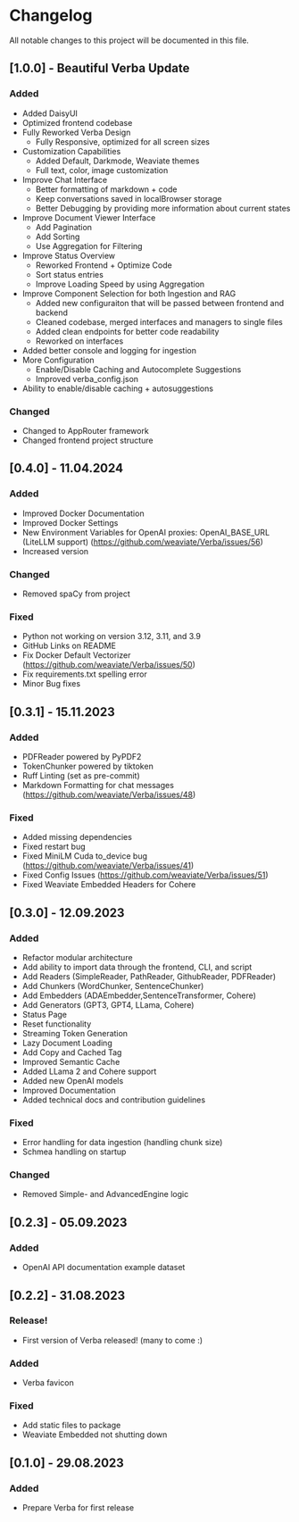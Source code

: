 # Changelog

All notable changes to this project will be documented in this file.

## [1.0.0] - Beautiful Verba Update

### Added
- Added DaisyUI
- Optimized frontend codebase
- Fully Reworked Verba Design
    - Fully Responsive, optimized for all screen sizes
- Customization Capabilities
    - Added Default, Darkmode, Weaviate themes
    - Full text, color, image customization
- Improve Chat Interface
    - Better formatting of markdown + code
    - Keep conversations saved in localBrowser storage
    - Better Debugging by providing more information about current states
- Improve Document Viewer Interface
    - Add Pagination
    - Add Sorting
    - Use Aggregation for Filtering
- Improve Status Overview
    - Reworked Frontend + Optimize Code
    - Sort status entries
    - Improve Loading Speed by using Aggregation
- Improve Component Selection for both Ingestion and RAG
    - Added new configuraiton that will be passed between frontend and backend
    - Cleaned codebase, merged interfaces and managers to single files
    - Added clean endpoints for better code readability
    - Reworked on interfaces
- Added better console and logging for ingestion
- More Configuration
    - Enable/Disable Caching and Autocomplete Suggestions
    - Improved verba_config.json
- Ability to enable/disable caching + autosuggestions

### Changed
- Changed to AppRouter framework
- Changed frontend project structure

## [0.4.0] - 11.04.2024

### Added
- Improved Docker Documentation
- Improved Docker Settings
- New Environment Variables for OpenAI proxies: OpenAI_BASE_URL (LiteLLM support) (https://github.com/weaviate/Verba/issues/56)
- Increased version

### Changed
- Removed spaCy from project

### Fixed
- Python not working on version 3.12, 3.11, and 3.9
- GitHub Links on README
- Fix Docker Default Vectorizer (https://github.com/weaviate/Verba/issues/50)
- Fix requirements.txt spelling error
- Minor Bug fixes


## [0.3.1] - 15.11.2023

### Added
- PDFReader powered by PyPDF2
- TokenChunker powered by tiktoken
- Ruff Linting (set as pre-commit)
- Markdown Formatting for chat messages (https://github.com/weaviate/Verba/issues/48)

### Fixed
- Added missing dependencies
- Fixed restart bug
- Fixed MiniLM Cuda to_device bug (https://github.com/weaviate/Verba/issues/41)
- Fixed Config Issues (https://github.com/weaviate/Verba/issues/51)
- Fixed Weaviate Embedded Headers for Cohere 

## [0.3.0] - 12.09.2023

### Added
- Refactor modular architecture
- Add ability to import data through the frontend, CLI, and script
- Add Readers (SimpleReader, PathReader, GithubReader, PDFReader)
- Add Chunkers (WordChunker, SentenceChunker)
- Add Embedders (ADAEmbedder,SentenceTransformer, Cohere)
- Add Generators (GPT3, GPT4, LLama, Cohere)
- Status Page
- Reset functionality
- Streaming Token Generation
- Lazy Document Loading
- Add Copy and Cached Tag
- Improved Semantic Cache
- Added LLama 2 and Cohere support
- Added new OpenAI models
- Improved Documentation
- Added technical docs and contribution guidelines

### Fixed
- Error handling for data ingestion (handling chunk size)
- Schmea handling on startup

### Changed
- Removed Simple- and AdvancedEngine logic

## [0.2.3] - 05.09.2023

### Added
- OpenAI API documentation example dataset

## [0.2.2] - 31.08.2023

### Release!
- First version of Verba released! (many to come :)

### Added
- Verba favicon

### Fixed
- Add static files to package
- Weaviate Embedded not shutting down

## [0.1.0] - 29.08.2023

### Added
- Prepare Verba for first release


